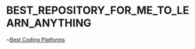 # BEST_REPOSITORY_FOR_ME_TO_LEARN_ANYTHING

~[Best Coding Platforms](\coding_platforms.md "Best Coding Platforms")
